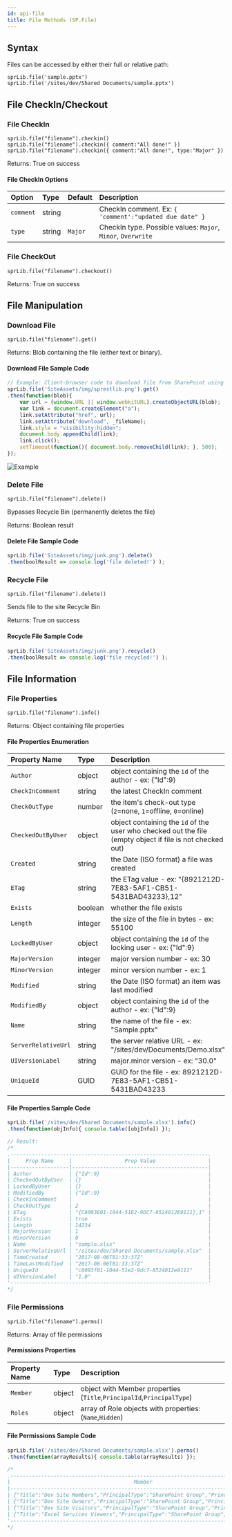 ```yaml
---
id: api-file
title: File Methods (SP.File)
---
```


## Syntax
Files can be accessed by either their full or relative path:  

`sprLib.file('sample.pptx')`  
`sprLib.file('/sites/dev/Shared Documents/sample.pptx')`  


## File CheckIn/Checkout

### File CheckIn
`sprLib.file("filename").checkin()`  
`sprLib.file("filename").checkin({ comment:"All done!" })`  
`sprLib.file("filename").checkin({ comment:"All done!", type:"Major" })`  

Returns: True on success

#### File CheckIn Options
| Option        | Type     | Default   | Description                                                  |
| :------------ | :------- | :-------- | :----------------------------------------------------------- |
| `comment`     | string   |           | CheckIn comment. Ex: `{ 'comment':"updated due date" }`      |
| `type`        | string   | `Major`   | CheckIn type. Possible values: `Major`, `Minor`, `Overwrite` |


### File CheckOut
`sprLib.file("filename").checkout()`  

Returns: True on success



## File Manipulation

### Download File
`sprLib.file("filename").get()`  

Returns: Blob containing the file (either text or binary).

#### Download File Sample Code
```javascript
// Example: Client-browser code to download file from SharePoint using JavaScript and REST
sprLib.file('SiteAssets/img/sprestlib.png').get()
.then(function(blob){
    var url = (window.URL || window.webkitURL).createObjectURL(blob);
    var link = document.createElement("a");
    link.setAttribute("href", url);
    link.setAttribute("download", _fileName);
    link.style = "visibility:hidden";
    document.body.appendChild(link);
    link.click();
    setTimeout(function(){ document.body.removeChild(link); }, 500);
});
```
![Example](/SpRestLib/docs/assets/file-download-example.png)

### Delete File
`sprLib.file("filename").delete()`  

Bypasses Recycle Bin (permanently deletes the file)

Returns: Boolean result

#### Delete File Sample Code
```javascript
sprLib.file('SiteAssets/img/junk.png').delete()
.then(boolResult => console.log('file deleted!') );
```


### Recycle File
`sprLib.file("filename").delete()`  

Sends file to the site Recycle Bin

Returns: True on success

#### Recycle File Sample Code
```javascript
sprLib.file('SiteAssets/img/junk.png').recycle()
.then(boolResult => console.log('file recycled!') );
```


## File Information

### File Properties
`sprLib.file("filename").info()`

Returns: Object containing file properties

#### File Properties Enumeration
| Property Name          | Type     | Description                                                      |
| :--------------------- | :------- | :--------------------------------------------------------------- |
| `Author`               | object   | object containing the `id` of the author - ex: {"Id":9}          |
| `CheckInComment`       | string   | the latest CheckIn comment                                       |
| `CheckOutType`         | number   | the item's check-out type (`2`=none, `1`=offline, `0`=online)    |
| `CheckedOutByUser`     | object   | object containing the `id` of the user who checked out the file (empty object if file is not checked out) |
| `Created`              | string   | the Date (ISO format) a file was created                         |
| `ETag`                 | string   | the ETag value - ex: "{8921212D-7E83-5AF1-CB51-5431BAD43233},12" |
| `Exists`               | boolean  | whether the file exists                                          |
| `Length`               | integer  | the size of the file in bytes - ex: 55100                        |
| `LockedByUser`         | object   | object containing the `id` of the locking user - ex: {"Id":9}    |
| `MajorVersion`         | integer  | major version number - ex: 30                                    |
| `MinorVersion`         | integer  | minor version number - ex: 1                                     |
| `Modified`             | string   | the Date (ISO format) an item was last modified                  |
| `ModifiedBy`           | object   | object containing the `id` of the author - ex: {"Id":9}          |
| `Name`                 | string   | the name of the file - ex: "Sample.pptx"                         |
| `ServerRelativeUrl`    | string   | the server relative URL - ex: "/sites/dev/Documents/Demo.xlsx"   |
| `UIVersionLabel`       | string   | major.minor version - ex: "30.0"                                 |
| `UniqueId`             | GUID     | GUID for the file - ex: 8921212D-7E83-5AF1-CB51-5431BAD43233     |

#### File Properties Sample Code
```javascript
sprLib.file('/sites/dev/Shared Documents/sample.xlsx').info()
.then(function(objInfo){ console.table([objInfo]) });

// Result:
/*
.----------------------------------------------------------------.
|     Prop Name     |                 Prop Value                 |
|-------------------|--------------------------------------------|
| Author            | {"Id":9}                                   |
| CheckedOutByUser  | {}                                         |
| LockedByUser      | {}                                         |
| ModifiedBy        | {"Id":9}                                   |
| CheckInComment    |                                            |
| CheckOutType      | 2                                          |
| ETag              | "{C8093E01-1044-51E2-9DC7-8524012E9111},1" |
| Exists            | true                                       |
| Length            | 14234                                      |
| MajorVersion      | 1                                          |
| MinorVersion      | 0                                          |
| Name              | "sample.xlsx"                              |
| ServerRelativeUrl | "/sites/dev/Shared Documents/sample.xlsx"  |
| TimeCreated       | "2017-08-06T01:33:37Z"                     |
| TimeLastModified  | "2017-08-06T01:33:37Z"                     |
| UniqueId          | "c8093f01-1044-51e2-9dc7-8524012e9111"     |
| UIVersionLabel    | "1.0"                                      |
'----------------------------------------------------------------'
*/
```

### File Permissions
`sprLib.file("filename").perms()`

Returns: Array of file permissions

#### Permissions Properties
| Property Name    | Type     | Description                                                           |
| :--------------- | :------- | :-------------------------------------------------------------------- |
| `Member`         | object   | object with Member properties (`Title`,`PrincipalId`,`PrincipalType`) |
| `Roles`          | object   | array of Role objects with properties: (`Name`,`Hidden`)              |

#### File Permissions Sample Code
```javascript
sprLib.file('/sites/dev/Shared Documents/sample.xlsx').perms()
.then(function(arrayResults){ console.table(arrayResults) });

/*
.-----------------------------------------------------------------------------------------------------------------------------------------------------------.
|                                        Member                                         |                               Roles                               |
|---------------------------------------------------------------------------------------|-------------------------------------------------------------------|
| {"Title":"Dev Site Members","PrincipalType":"SharePoint Group","PrincipalId":8}       | [{"Hidden":false,"Name":"Design"},{"Hidden":false,"Name":"Edit"}] |
| {"Title":"Dev Site Owners","PrincipalType":"SharePoint Group","PrincipalId":6}        | [{"Hidden":false,"Name":"Full Control"}]                          |
| {"Title":"Dev Site Visitors","PrincipalType":"SharePoint Group","PrincipalId":7}      | [{"Hidden":false,"Name":"Read"}]                                  |
| {"Title":"Excel Services Viewers","PrincipalType":"SharePoint Group","PrincipalId":5} | [{"Hidden":false,"Name":"View Only"}]                             |
'-----------------------------------------------------------------------------------------------------------------------------------------------------------'
*/
```
